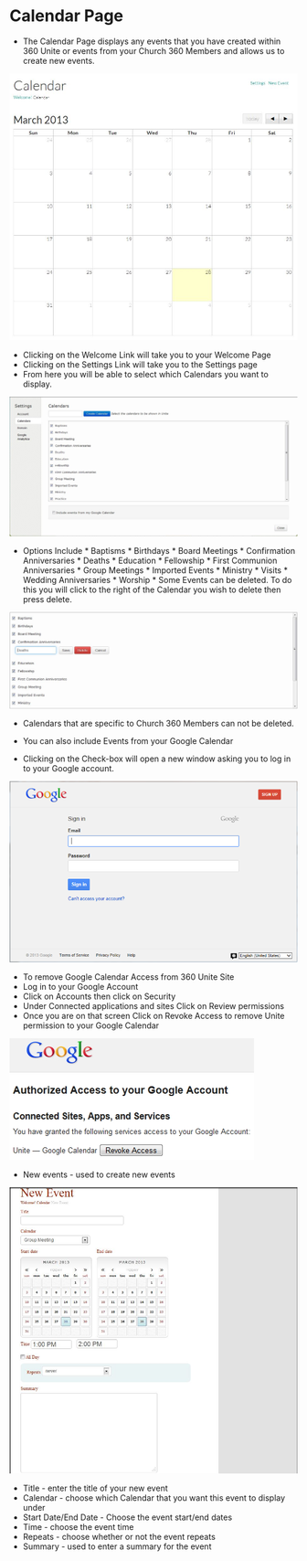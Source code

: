 # Calendar Page

  * The Calendar Page displays any events that you have created within 360 Unite or events from your Church 360 Members and allows us to create new events.

![Alt Text](images/calendar.JPG "")


   * Clicking on the Welcome Link will take you to your Welcome Page
   * Clicking on the Settings Link will take you to the Settings page
   * From here you will be able to select which Calendars you want to display.

![Alt Text](images/calendarsettings.JPG "")

   * Options Include
    * Baptisms
    * Birthdays
    * Board Meetings
    * Confirmation Anniversaries
    * Deaths
    * Education
    * Fellowship
    * First Communion Anniversaries
    * Group Meetings
    * Imported Events
    * Ministry
    * Visits
    * Wedding Anniversaries
    * Worship
    * Some Events can be deleted.  To do this you will click to the right of the Calendar you wish to delete then press delete.

![Alt Text](images/savedeletecancel.JPG "")

* Calendars that are specific to Church 360 Members can not be deleted.

* You can also include Events from your Google Calendar
* Clicking on the Check-box will open a new window asking you to log in to your Google account.

![Alt Text](images/GoogleSignIn.png "")

* To remove Google Calendar Access from 360 Unite Site
* Log in to your Google Account
* Click on Accounts then click on Security
* Under Connected applications and sites Click on Review permissions
* Once you are on that screen Click on Revoke Access to remove Unite permission to your Google Calendar

![Alt Text](images/GoogleRevokeAccess.png "")

* New events - used to create new events

![Alt Text](images/newevent.JPG "")

* Title - enter the title of your new event
* Calendar - choose which Calendar that you want this event to display under
* Start Date/End Date - Choose the event start/end dates
* Time - choose the event time
* Repeats - choose whether or not the event repeats
* Summary - used to enter a summary for the event